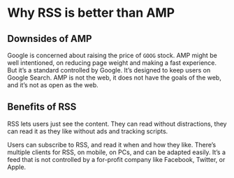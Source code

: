 # Why RSS is better than AMP

## Downsides of AMP

Google is concerned about raising the price of `GOOG` stock. AMP might be well intentioned, on reducing page weight and making a fast experience. But it’s a standard controlled by Google. It’s designed to keep users on Google Search. AMP is not the web, it does not have the goals of the web, and it’s not as open as the web.

## Benefits of RSS

RSS lets users just see the content. They can read without distractions, they can read it as they like without ads and tracking scripts.

Users can subscribe to RSS, and read it when and how they like. There’s multiple clients for RSS, on mobile, on PCs, and can be adapted easily. It’s a feed that is not controlled by a for-profit company like Facebook, Twitter, or Apple.
